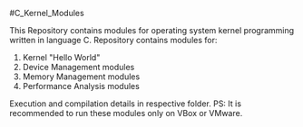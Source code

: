 #C_Kernel_Modules

This Repository contains modules for operating system kernel programming written in language C.
Repository contains modules for:
1) Kernel "Hello World"
2) Device Management modules
3) Memory Management modules
4) Performance Analysis modules

Execution and compilation details in respective folder.
PS: It is recommended to run these modules only on VBox or VMware. 
